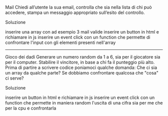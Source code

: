 Mail
Chiedi all’utente la sua email,
controlla che sia nella lista di chi può accedere,
stampa un messaggio appropriato sull’esito del controllo.

Soluzione

inserire una array con ad esempio 3 mail valide
inserire un button in html e richiamare in js
inserire un event click con un function che permette di confrontare l'input con gli elementi presenti nell'array


-----------

Gioco dei dadi
Generare un numero random da 1 a 6, sia per il giocatore sia per il computer.
Stabilire il vincitore, in base a chi fa il punteggio più alto.
Prima di partire a scrivere codice poniamoci qualche domanda:
Che ci sia un array da qualche parte?
Se dobbiamo confrontare qualcosa che "cosa" ci serve?

Soluzione

inserire un button in html e richiamare in js
inserire un event click con un function che permette in maniera random l'uscita di una cifra sia per me che per la cpu e confrontarla